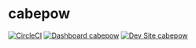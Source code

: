 # cabepow

[![CircleCI](https://circleci.com/gh/Fstone/cabepow.svg?style=shield)](https://circleci.com/gh/Fstone/cabepow)
[![Dashboard cabepow](https://img.shields.io/badge/dashboard-cabepow-yellow.svg)](https://dashboard.pantheon.io/sites/54c415bb-ac7c-487f-ae46-cb3205b532fc#dev/code)
[![Dev Site cabepow](https://img.shields.io/badge/site-cabepow-blue.svg)](http://dev-cabepow.pantheonsite.io/)